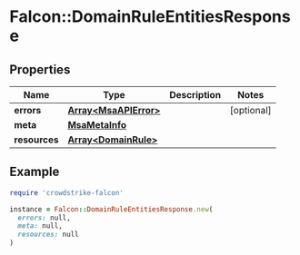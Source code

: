 # Falcon::DomainRuleEntitiesResponse

## Properties

| Name | Type | Description | Notes |
| ---- | ---- | ----------- | ----- |
| **errors** | [**Array&lt;MsaAPIError&gt;**](MsaAPIError.md) |  | [optional] |
| **meta** | [**MsaMetaInfo**](MsaMetaInfo.md) |  |  |
| **resources** | [**Array&lt;DomainRule&gt;**](DomainRule.md) |  |  |

## Example

```ruby
require 'crowdstrike-falcon'

instance = Falcon::DomainRuleEntitiesResponse.new(
  errors: null,
  meta: null,
  resources: null
)
```

